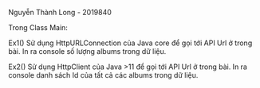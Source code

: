 Nguyễn Thành Long - 2019840

Trong Class Main:

Ex1() Sử dụng HttpURLConnection của Java core để gọi tới API Url ở trong bài. In ra console số lượng albums trong dữ liệu.

Ex2() Sử dụng HttpClient của Java >11 để gọi tới API Url ở trong bài. In ra console danh sách Id của tất cả các albums trong dữ liệu.
